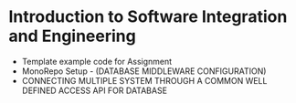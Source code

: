 # Introduction to Software Integration and Engineering 
- Template example code for Assignment
- MonoRepo Setup - (DATABASE MIDDLEWARE CONFIGURATION)
- CONNECTING MULTIPLE SYSTEM THROUGH A COMMON WELL DEFINED ACCESS API FOR DATABASE